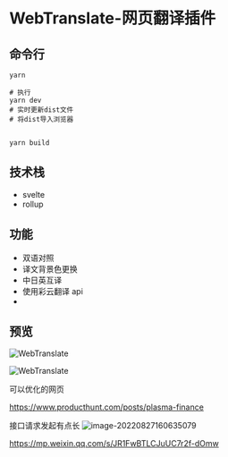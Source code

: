 # WebTranslate-网页翻译插件

## 命令行

```shell
yarn

# 执行
yarn dev
# 实时更新dist文件
# 将dist导入浏览器


yarn build
```

## 技术栈

- svelte
- rollup

## 功能

- 双语对照
- 译文背景色更换
- 中日英互译
- 使用彩云翻译 api
-

## 预览

![WebTranslate](https://img-blog.csdnimg.cn/df779da96a7040749a6b17df775ceecb.png)

![WebTranslate](./images/preview.gif)

可以优化的网页

https://www.producthunt.com/posts/plasma-finance


接口请求发起有点长
![image-20220827160635079](https://image.wujunbin.com/qiniu-1661587639902-image-20220827160635079.png)


https://mp.weixin.qq.com/s/JR1FwBTLCJuUC7r2f-dOmw
